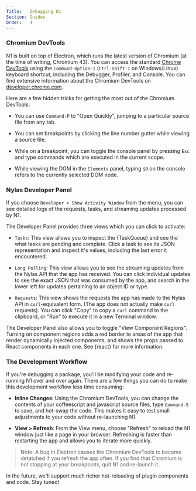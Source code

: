 ```yaml
---
Title:   Debugging N1
Section: Guides
Order:   4
---
```


### Chromium DevTools

N1 is built on top of Electron, which runs the latest version of Chromium (at the time of writing, Chromium 43). You can access the standard [Chrome DevTools](https://developer.chrome.com/devtools) using the `Command-Option-I` (`Ctrl-Shift-I` on Windows/Linux) keyboard shortcut, including the Debugger, Profiler, and Console. You can find extensive information about the Chromium DevTools on [developer.chrome.com](https://developer.chrome.com/devtools).

Here are a few hidden tricks for getting the most out of the Chromium DevTools:

- You can use `Command-P` to "Open Quickly", jumping to a particular source file from any tab.

- You can set breakpoints by clicking the line number gutter while viewing a source file.

- While on a breakpoint, you can toggle the console panel by pressing `Esc` and type commands which are executed in the current scope.

- While viewing the DOM in the `Elements` panel, typing `$0` on the console refers to the currently selected DOM node.


### Nylas Developer Panel

If you choose `Developer > Show Activity Window` from the menu, you can see detailed logs of the requests, tasks, and streaming updates processed by N1.

The Developer Panel provides three views which you can click to activate:

- `Tasks`: This view allows you to inspect the {TaskQueue} and see the what tasks are pending and complete. Click a task to see its JSON representation and inspect it's values, including the last error it encountered.

- `Long Polling`: This view allows you to see the streaming updates from the Nylas API that the app has received. You can click individual updates to see the exact JSON that was consumed by the app, and search in the lower left for updates pertaining to an object ID or type.

- `Requests`: This view shows the requests the app has made to the Nylas API in `curl`-equivalent form. (The app does not actually make `curl` requests). You can click "Copy" to copy a `curl` command to the clipboard, or "Run" to execute it in a new Terminal window.

The Developer Panel also allows you to toggle "View Component Regions". Turning on component regions adds a red border to areas of the app that render dynamically injected components, and shows the props passed to React components in each one. See {react} for more information.

### The Development Workflow

If you're debugging a package, you'll be modifying your code and re-running N1 over and over again. There are a few things you can do to make this development workflow less time consuming:

- **Inline Changes**: Using the Chromium DevTools, you can change the contents of your coffeescript and javascript source files, type `Command-S` to save, and hot-swap the code. This makes it easy to test small adjustments to your code without re-launching N1.

- **View > Refresh**: From the View menu, choose "Refresh" to reload the N1 window just like a page in your browser. Refreshing is faster than restarting the app and allows you to iterate more quickly.

 > Note: A bug in Electron causes the Chromium DevTools to become detatched if you refresh the app often. If you find that Chromium is not stopping at your breakpoints, quit N1 and re-launch it.

In the future, we'll support much richer hot-reloading of plugin components and code. Stay tuned!
